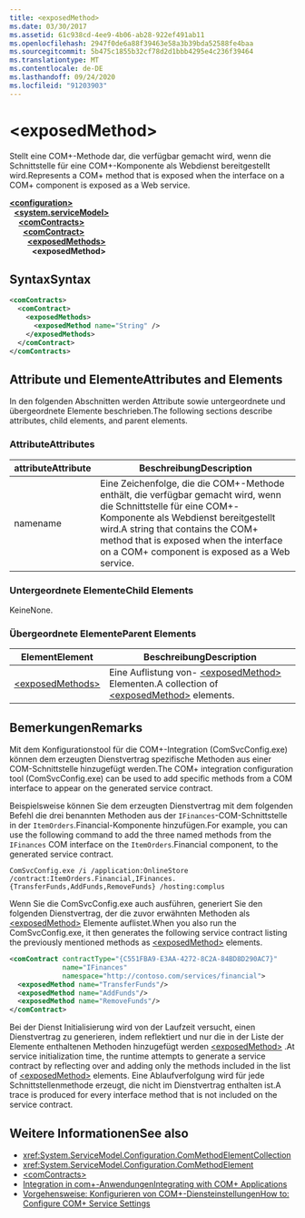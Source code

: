 ```yaml
---
title: <exposedMethod>
ms.date: 03/30/2017
ms.assetid: 61c938cd-4ee9-4b06-ab28-922ef491ab11
ms.openlocfilehash: 2947f0de6a88f39463e58a3b39bda52588fe4baa
ms.sourcegitcommit: 5b475c1855b32cf78d2d1bbb4295e4c236f39464
ms.translationtype: MT
ms.contentlocale: de-DE
ms.lasthandoff: 09/24/2020
ms.locfileid: "91203903"
---
```

# \<exposedMethod>

<span data-ttu-id="3b585-101">Stellt eine COM+-Methode dar, die verfügbar gemacht wird, wenn die Schnittstelle für eine COM+-Komponente als Webdienst bereitgestellt wird.</span><span class="sxs-lookup"><span data-stu-id="3b585-101">Represents a COM+ method that is exposed when the interface on a COM+ component is exposed as a Web service.</span></span>  
  
[**\<configuration>**](../configuration-element.md)\
&nbsp;&nbsp;[**\<system.serviceModel>**](system-servicemodel.md)\
&nbsp;&nbsp;&nbsp;&nbsp;[**\<comContracts>**](comcontracts.md)\
&nbsp;&nbsp;&nbsp;&nbsp;&nbsp;&nbsp;[**\<comContract>**](comcontract.md)\
&nbsp;&nbsp;&nbsp;&nbsp;&nbsp;&nbsp;&nbsp;&nbsp;[**\<exposedMethods>**](exposedmethods.md)\
&nbsp;&nbsp;&nbsp;&nbsp;&nbsp;&nbsp;&nbsp;&nbsp;&nbsp;&nbsp;**\<exposedMethod>**  
  
## <a name="syntax"></a><span data-ttu-id="3b585-102">Syntax</span><span class="sxs-lookup"><span data-stu-id="3b585-102">Syntax</span></span>  
  
```xml  
<comContracts>
  <comContract>
    <exposedMethods>
      <exposedMethod name="String" />
    </exposedMethods>
  </comContract>
</comContracts>
```  
  
## <a name="attributes-and-elements"></a><span data-ttu-id="3b585-103">Attribute und Elemente</span><span class="sxs-lookup"><span data-stu-id="3b585-103">Attributes and Elements</span></span>  

 <span data-ttu-id="3b585-104">In den folgenden Abschnitten werden Attribute sowie untergeordnete und übergeordnete Elemente beschrieben.</span><span class="sxs-lookup"><span data-stu-id="3b585-104">The following sections describe attributes, child elements, and parent elements.</span></span>  
  
### <a name="attributes"></a><span data-ttu-id="3b585-105">Attribute</span><span class="sxs-lookup"><span data-stu-id="3b585-105">Attributes</span></span>  
  
|<span data-ttu-id="3b585-106">attribute</span><span class="sxs-lookup"><span data-stu-id="3b585-106">Attribute</span></span>|<span data-ttu-id="3b585-107">Beschreibung</span><span class="sxs-lookup"><span data-stu-id="3b585-107">Description</span></span>|  
|---------------|-----------------|  
|<span data-ttu-id="3b585-108">name</span><span class="sxs-lookup"><span data-stu-id="3b585-108">name</span></span>|<span data-ttu-id="3b585-109">Eine Zeichenfolge, die die COM+-Methode enthält, die verfügbar gemacht wird, wenn die Schnittstelle für eine COM+-Komponente als Webdienst bereitgestellt wird.</span><span class="sxs-lookup"><span data-stu-id="3b585-109">A string that contains the COM+ method that is exposed when the interface on a COM+ component is exposed as a Web service.</span></span>|  
  
### <a name="child-elements"></a><span data-ttu-id="3b585-110">Untergeordnete Elemente</span><span class="sxs-lookup"><span data-stu-id="3b585-110">Child Elements</span></span>  

 <span data-ttu-id="3b585-111">Keine</span><span class="sxs-lookup"><span data-stu-id="3b585-111">None.</span></span>  
  
### <a name="parent-elements"></a><span data-ttu-id="3b585-112">Übergeordnete Elemente</span><span class="sxs-lookup"><span data-stu-id="3b585-112">Parent Elements</span></span>  
  
|<span data-ttu-id="3b585-113">Element</span><span class="sxs-lookup"><span data-stu-id="3b585-113">Element</span></span>|<span data-ttu-id="3b585-114">Beschreibung</span><span class="sxs-lookup"><span data-stu-id="3b585-114">Description</span></span>|  
|-------------|-----------------|  
|[\<exposedMethods>](exposedmethods.md)|<span data-ttu-id="3b585-115">Eine Auflistung von- [\<exposedMethod>](exposedmethod.md) Elementen.</span><span class="sxs-lookup"><span data-stu-id="3b585-115">A collection of [\<exposedMethod>](exposedmethod.md) elements.</span></span>|  
  
## <a name="remarks"></a><span data-ttu-id="3b585-116">Bemerkungen</span><span class="sxs-lookup"><span data-stu-id="3b585-116">Remarks</span></span>  

 <span data-ttu-id="3b585-117">Mit dem Konfigurationstool für die COM+-Integration (ComSvcConfig.exe) können dem erzeugten Dienstvertrag spezifische Methoden aus einer COM-Schnittstelle hinzugefügt werden.</span><span class="sxs-lookup"><span data-stu-id="3b585-117">The COM+ integration configuration tool (ComSvcConfig.exe) can be used to add specific methods from a COM interface to appear on the generated service contract.</span></span>  
  
 <span data-ttu-id="3b585-118">Beispielsweise können Sie dem erzeugten Dienstvertrag mit dem folgenden Befehl die drei benannten Methoden aus der `IFinances`-COM-Schnittstelle in der `ItemOrders`.Financial-Komponente hinzufügen.</span><span class="sxs-lookup"><span data-stu-id="3b585-118">For example, you can use the following command to add the three named methods from the `IFinances` COM interface on the `ItemOrders`.Financial component, to the generated service contract.</span></span>  
  
 `ComSvcConfig.exe /i /application:OnlineStore /contract:ItemOrders.Financial,IFinances.{TransferFunds,AddFunds,RemoveFunds} /hosting:complus`  
  
 <span data-ttu-id="3b585-119">Wenn Sie die ComSvcConfig.exe auch ausführen, generiert Sie den folgenden Dienstvertrag, der die zuvor erwähnten Methoden als [\<exposedMethod>](exposedmethod.md) Elemente auflistet.</span><span class="sxs-lookup"><span data-stu-id="3b585-119">When you also run the ComSvcConfig.exe, it then generates the following service contract listing the previously mentioned methods as [\<exposedMethod>](exposedmethod.md) elements.</span></span>  
  
```xml  
<comContract contractType="{C551FBA9-E3AA-4272-8C2A-84BD8D290AC7}"
             name="IFinances"
             namespace="http://contoso.com/services/financial">
  <exposedMethod name="TransferFunds"/>
  <exposedMethod name="AddFunds"/>
  <exposedMethod name="RemoveFunds"/>
</comContract>
```  
  
 <span data-ttu-id="3b585-120">Bei der Dienst Initialisierung wird von der Laufzeit versucht, einen Dienstvertrag zu generieren, indem reflektiert und nur die in der Liste der Elemente enthaltenen Methoden hinzugefügt werden [\<exposedMethod>](exposedmethod.md) .</span><span class="sxs-lookup"><span data-stu-id="3b585-120">At service initialization time, the runtime attempts to generate a service contract by reflecting over and adding only the methods included in the list of [\<exposedMethod>](exposedmethod.md) elements.</span></span> <span data-ttu-id="3b585-121">Eine Ablaufverfolgung wird für jede Schnittstellenmethode erzeugt, die nicht im Dienstvertrag enthalten ist.</span><span class="sxs-lookup"><span data-stu-id="3b585-121">A trace is produced for every interface method that is not included on the service contract.</span></span>  
  
## <a name="see-also"></a><span data-ttu-id="3b585-122">Weitere Informationen</span><span class="sxs-lookup"><span data-stu-id="3b585-122">See also</span></span>

- <xref:System.ServiceModel.Configuration.ComMethodElementCollection>
- <xref:System.ServiceModel.Configuration.ComMethodElement>
- [\<comContracts>](comcontracts.md)
- [<span data-ttu-id="3b585-123">Integration in com+-Anwendungen</span><span class="sxs-lookup"><span data-stu-id="3b585-123">Integrating with COM+ Applications</span></span>](../../../wcf/feature-details/integrating-with-com-plus-applications.md)
- [<span data-ttu-id="3b585-124">Vorgehensweise: Konfigurieren von COM+-Diensteinstellungen</span><span class="sxs-lookup"><span data-stu-id="3b585-124">How to: Configure COM+ Service Settings</span></span>](../../../wcf/feature-details/how-to-configure-com-service-settings.md)
